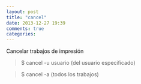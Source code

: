 ```yaml
---
layout: post
title: "cancel"
date: 2013-12-27 19:39
comments: true
categories: 
---
```

Cancelar trabajos de impresión

>$ cancel -u usuario  (del usuario especificado)

>$ cancel -a  (todos los trabajos)

